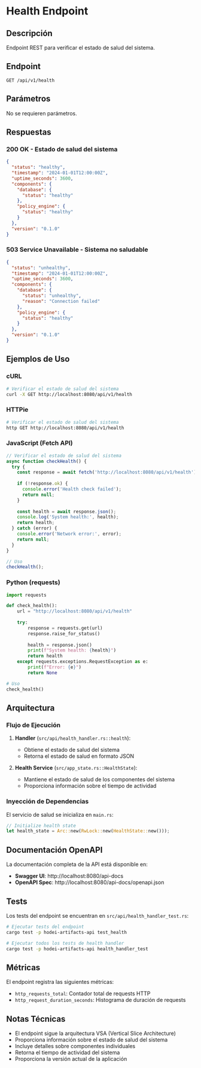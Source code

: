 # Health Endpoint

## Descripción

Endpoint REST para verificar el estado de salud del sistema.

## Endpoint

```
GET /api/v1/health
```

## Parámetros

No se requieren parámetros.

## Respuestas

### 200 OK - Estado de salud del sistema

```json
{
  "status": "healthy",
  "timestamp": "2024-01-01T12:00:00Z",
  "uptime_seconds": 3600,
  "components": {
    "database": {
      "status": "healthy"
    },
    "policy_engine": {
      "status": "healthy"
    }
  },
  "version": "0.1.0"
}
```

### 503 Service Unavailable - Sistema no saludable

```json
{
  "status": "unhealthy",
  "timestamp": "2024-01-01T12:00:00Z",
  "uptime_seconds": 3600,
  "components": {
    "database": {
      "status": "unhealthy",
      "reason": "Connection failed"
    },
    "policy_engine": {
      "status": "healthy"
    }
  },
  "version": "0.1.0"
}
```

## Ejemplos de Uso

### cURL

```bash
# Verificar el estado de salud del sistema
curl -X GET http://localhost:8080/api/v1/health
```

### HTTPie

```bash
# Verificar el estado de salud del sistema
http GET http://localhost:8080/api/v1/health
```

### JavaScript (Fetch API)

```javascript
// Verificar el estado de salud del sistema
async function checkHealth() {
  try {
    const response = await fetch('http://localhost:8080/api/v1/health');
    
    if (!response.ok) {
      console.error('Health check failed');
      return null;
    }
    
    const health = await response.json();
    console.log('System health:', health);
    return health;
  } catch (error) {
    console.error('Network error:', error);
    return null;
  }
}

// Uso
checkHealth();
```

### Python (requests)

```python
import requests

def check_health():
    url = "http://localhost:8080/api/v1/health"
    
    try:
        response = requests.get(url)
        response.raise_for_status()
        
        health = response.json()
        print(f"System health: {health}")
        return health
    except requests.exceptions.RequestException as e:
        print(f"Error: {e}")
        return None

# Uso
check_health()
```

## Arquitectura

### Flujo de Ejecución

1. **Handler** (`src/api/health_handler.rs::health`):
   - Obtiene el estado de salud del sistema
   - Retorna el estado de salud en formato JSON

2. **Health Service** (`src/app_state.rs::HealthState`):
   - Mantiene el estado de salud de los componentes del sistema
   - Proporciona información sobre el tiempo de actividad

### Inyección de Dependencias

El servicio de salud se inicializa en `main.rs`:

```rust
// Initialize health state
let health_state = Arc::new(RwLock::new(HealthState::new()));
```

## Documentación OpenAPI

La documentación completa de la API está disponible en:

- **Swagger UI**: http://localhost:8080/api-docs
- **OpenAPI Spec**: http://localhost:8080/api-docs/openapi.json

## Tests

Los tests del endpoint se encuentran en `src/api/health_handler_test.rs`:

```bash
# Ejecutar tests del endpoint
cargo test -p hodei-artifacts-api test_health

# Ejecutar todos los tests de health handler
cargo test -p hodei-artifacts-api health_handler_test
```

## Métricas

El endpoint registra las siguientes métricas:

- `http_requests_total`: Contador total de requests HTTP
- `http_request_duration_seconds`: Histograma de duración de requests

## Notas Técnicas

- El endpoint sigue la arquitectura VSA (Vertical Slice Architecture)
- Proporciona información sobre el estado de salud del sistema
- Incluye detalles sobre componentes individuales
- Retorna el tiempo de actividad del sistema
- Proporciona la versión actual de la aplicación
